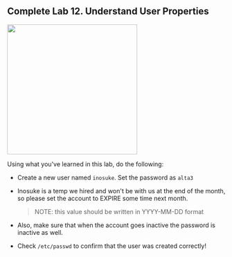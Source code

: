 ## Complete Lab 12. Understand User Properties

<img src="https://preview.redd.it/jhrwbys7pb151.jpg?auto=webp&s=70e7cd41da946e1532ff2e54d2e0171ef78035bf" width="300"/>

Using what you've learned in this lab, do the following:

- Create a new user named `inosuke`. Set the password as `alta3`

- Inosuke is a temp we hired and won't be with us at the end of the month, so please set the account to EXPIRE some time next month.
    > NOTE: this value should be written in YYYY-MM-DD format

- Also, make sure that when the account goes inactive the password is inactive as well.

- Check `/etc/passwd` to confirm that the user was created correctly!
